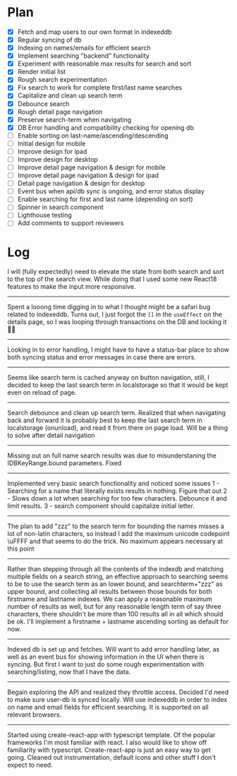 # Plan

- [x] Fetch and map users to our own format in indexeddb
- [x] Regular syncing of db
- [x] Indexing on names/emails for efficient search
- [x] Implement searching "backend" functionality
- [x] Experiment with reasonable max results for search and sort
- [x] Render initial list
- [x] Rough search experimentation
- [x] Fix search to work for complete first/last name searches
- [x] Capitalize and clean up search term
- [x] Debounce search
- [x] Rough detail page navigation
- [x] Preserve search-term when navigating
- [x] DB Error handling and compatibility checking for opening db
- [ ] Enable sorting on last-name/ascending/descending
- [ ] Initial design for mobile
- [ ] Improve design for ipad
- [ ] Improve design for desktop
- [ ] Improve detail page navigation & design for mobile
- [ ] Improve detail page navigation & design for ipad
- [ ] Detail page navigation & design for desktop
- [ ] Event bus when api/db sync is ongoing, and error status display
- [ ] Enable searching for first and last name (depending on sort)
- [ ] Spinner in search component
- [ ] Lighthouse testing
- [ ] Add comments to support reviewers

# Log

I will (fully expectedly) need to elevate the state from both search and sort to the top of the search view. While doing that I used some new React18 features to make the input more responsive.

---

Spent a looong time digging in to what I thought might be a safari bug related
to indexeddb. Turns out, I just forgot the `[]` in the `useEffect` on the details
page, so I was looping through transactions on the DB and locking it 🤦‍♂️

---

Looking in to error handling, I might have to have a status-bar place to show
both syncing status and error messages in case there are errors.

---

Seems like search term is cached anyway on button navigation,
still, I decided to keep the last search term in localstorage so that
it would be kept even on reload of page.

---

Search debounce and clean up search term. Realized that when navigating back and forward
it is probably best to keep the last search term in localstorage (onunload), and
read it from there on page load. Will be a thing to solve after detail navigation

---

Missing out on full name search results was due to misunderstaning the IDBKeyRange.bound parameters. Fixed

---

Implemented very basic search functionality and noticed some issues
1 - Searching for a name that literally exists results in nothing. Figure that out
2 - Slows down a lot when searching for too few characters. Debounce it and limit results.
3 - search component should capitalize initial letter.

---

The plan to add "zzz" to the search term for bounding the names misses a lot of non-latin characters, so instead I add the maximum unicode codepoint \\uFFFF and that seems to do the trick. No maximum appears necessary at this point

---

Rather than stepping through all the contents of the indexdb and matching multiple fields
on a search string, an effective approach to searching seems to be to use the search term
as an lower bound, and searchterm+"zzz" as upper bound, and collecting all results
between those bounds for both firstname and lastname indexes. We can apply a reasonable maximum number of results as well, but for any reasonable length term of say three characters, there shouldn't be more than 100 results all in all which should be ok.
I'll implement a firstname + lastname ascending sorting as default for now.

---

Indexed db is set up and fetches. Will want to add error handling later, as well as an event bus for showing information in the UI when there is syncing. But first I want to
just do some rough experimentation with searching/listing, now that I have the data.

---

Begain exploring the API and realized they throttle access. Decided I'd need to make sure user-db is synced locally. Will use indexeddb in order to index on name and email fields for efficient searching. It is supported on all relevant browsers.

---

Started using create-react-app with typescript template. Of the popular
frameworks I'm most familiar with react. I also would like to show off
familiarity with typescript. Create-react-app is just an easy way to get
going. Cleaned out instrumentation, default icons and other stuff I don't
expect to need.
